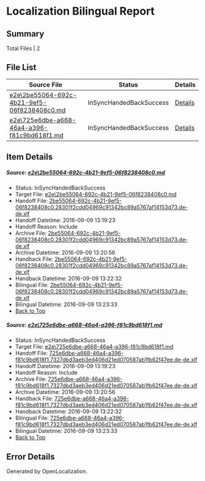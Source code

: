 # <a name='report-top'></a> Localization Bilingual Report

## Summary
 Total Files | 2

## File List
 Source File | Status | Details 
 ----------- | ------ | ------- 
 [e2e\2be55064-692c-4b21-9ef5-06f8238408c0.md](https://github.com/OpenLocalizationTestOrg/ol-test0/blob/5d86af8c8d19ead65f7747d5292e0be6bb130958/e2e/2be55064-692c-4b21-9ef5-06f8238408c0.md) | InSyncHandedBackSuccess | [Details](#af25d84a93b20658c4bfed7a5822c7e11560f1011)
 [e2e\725e6dbe-a668-46a4-a396-f81c9bd618f1.md](https://github.com/OpenLocalizationTestOrg/ol-test0/blob/5d86af8c8d19ead65f7747d5292e0be6bb130958/e2e/725e6dbe-a668-46a4-a396-f81c9bd618f1.md) | InSyncHandedBackSuccess | [Details](#63bc55353240e740796191521779821d1560100f2)

## Item Details
##### <a name='af25d84a93b20658c4bfed7a5822c7e11560f1011'></a> Source: [e2e\2be55064-692c-4b21-9ef5-06f8238408c0.md](https://github.com/OpenLocalizationTestOrg/ol-test0/blob/5d86af8c8d19ead65f7747d5292e0be6bb130958/e2e/2be55064-692c-4b21-9ef5-06f8238408c0.md)
* Status: InSyncHandedBackSuccess
* Target File: [e2e\2be55064-692c-4b21-9ef5-06f8238408c0.md](https://github.com/OpenLocalizationTestOrg/ol-test0-dede/blob/e5eaac539c7edff3e3a9ae377c12d5255fb05767/e2e/2be55064-692c-4b21-9ef5-06f8238408c0.md)
* Handoff File: [2be55064-692c-4b21-9ef5-06f8238408c0.28301f2cdd04969c91342bc89a5767af14153d73.de-de.xlf](https://github.com/OpenLocalizationTestOrg/ol-test0-handoff/blob/4a1d9de1eb6ea978d8980fbf114b62ec381fe140/ol-handoff/OpenLocalizationTestOrg/ol-test0-dede/yuwzho/ht/2be55064-692c-4b21-9ef5-06f8238408c0.28301f2cdd04969c91342bc89a5767af14153d73.de-de.xlf)
* Handoff Datetime: 2016-09-09 13:19:23
* Handoff Reason: Include
* Archive File: [2be55064-692c-4b21-9ef5-06f8238408c0.28301f2cdd04969c91342bc89a5767af14153d73.de-de.xlf](https://github.com/OpenLocalizationTestOrg/ol-test0-handoff/blob/a41d2123e2c203cdc779ab6f2c34ca5d2e74da4b/ol-archive/OpenLocalizationTestOrg/ol-test0-dede/yuwzho/ht/2be55064-692c-4b21-9ef5-06f8238408c0.28301f2cdd04969c91342bc89a5767af14153d73.de-de.xlf)
* Archive Datetime: 2016-09-09 13:20:56
* Handback File: [2be55064-692c-4b21-9ef5-06f8238408c0.28301f2cdd04969c91342bc89a5767af14153d73.de-de.xlf](https://github.com/OpenLocalizationTestOrg/ol-test0-handback/blob/d8f5ee897963fd73b5d3c9cbed8fb1b9cb5ced7a/ol-handback/OpenLocalizationTestOrg/ol-test0-dede/yuwzho/ht/2be55064-692c-4b21-9ef5-06f8238408c0.28301f2cdd04969c91342bc89a5767af14153d73.de-de.xlf)
* Handback Datetime: 2016-09-09 13:22:32
* Bilingual File: [2be55064-692c-4b21-9ef5-06f8238408c0.28301f2cdd04969c91342bc89a5767af14153d73.de-de.xlf](https://github.com/OpenLocalizationTestOrg/ol-test0-handback/blob/d8f5ee897963fd73b5d3c9cbed8fb1b9cb5ced7a/ol-handback/OpenLocalizationTestOrg/ol-test0-dede/yuwzho/ht/2be55064-692c-4b21-9ef5-06f8238408c0.28301f2cdd04969c91342bc89a5767af14153d73.de-de.xlf)
* Bilingual Datetime: 2016-09-09 13:23:33
* [Back to Top](#report-top)

##### <a name='63bc55353240e740796191521779821d1560100f2'></a> Source: [e2e\725e6dbe-a668-46a4-a396-f81c9bd618f1.md](https://github.com/OpenLocalizationTestOrg/ol-test0/blob/5d86af8c8d19ead65f7747d5292e0be6bb130958/e2e/725e6dbe-a668-46a4-a396-f81c9bd618f1.md)
* Status: InSyncHandedBackSuccess
* Target File: [e2e\725e6dbe-a668-46a4-a396-f81c9bd618f1.md](https://github.com/OpenLocalizationTestOrg/ol-test0-dede/blob/e5eaac539c7edff3e3a9ae377c12d5255fb05767/e2e/725e6dbe-a668-46a4-a396-f81c9bd618f1.md)
* Handoff File: [725e6dbe-a668-46a4-a396-f81c9bd618f1.7327dbd3aeb3ed406d21ed070587ab1fb62f47ee.de-de.xlf](https://github.com/OpenLocalizationTestOrg/ol-test0-handoff/blob/4a1d9de1eb6ea978d8980fbf114b62ec381fe140/ol-handoff/OpenLocalizationTestOrg/ol-test0-dede/yuwzho/ht/725e6dbe-a668-46a4-a396-f81c9bd618f1.7327dbd3aeb3ed406d21ed070587ab1fb62f47ee.de-de.xlf)
* Handoff Datetime: 2016-09-09 13:19:23
* Handoff Reason: Include
* Archive File: [725e6dbe-a668-46a4-a396-f81c9bd618f1.7327dbd3aeb3ed406d21ed070587ab1fb62f47ee.de-de.xlf](https://github.com/OpenLocalizationTestOrg/ol-test0-handoff/blob/a41d2123e2c203cdc779ab6f2c34ca5d2e74da4b/ol-archive/OpenLocalizationTestOrg/ol-test0-dede/yuwzho/ht/725e6dbe-a668-46a4-a396-f81c9bd618f1.7327dbd3aeb3ed406d21ed070587ab1fb62f47ee.de-de.xlf)
* Archive Datetime: 2016-09-09 13:20:56
* Handback File: [725e6dbe-a668-46a4-a396-f81c9bd618f1.7327dbd3aeb3ed406d21ed070587ab1fb62f47ee.de-de.xlf](https://github.com/OpenLocalizationTestOrg/ol-test0-handback/blob/d8f5ee897963fd73b5d3c9cbed8fb1b9cb5ced7a/ol-handback/OpenLocalizationTestOrg/ol-test0-dede/yuwzho/ht/725e6dbe-a668-46a4-a396-f81c9bd618f1.7327dbd3aeb3ed406d21ed070587ab1fb62f47ee.de-de.xlf)
* Handback Datetime: 2016-09-09 13:22:32
* Bilingual File: [725e6dbe-a668-46a4-a396-f81c9bd618f1.7327dbd3aeb3ed406d21ed070587ab1fb62f47ee.de-de.xlf](https://github.com/OpenLocalizationTestOrg/ol-test0-handback/blob/d8f5ee897963fd73b5d3c9cbed8fb1b9cb5ced7a/ol-handback/OpenLocalizationTestOrg/ol-test0-dede/yuwzho/ht/725e6dbe-a668-46a4-a396-f81c9bd618f1.7327dbd3aeb3ed406d21ed070587ab1fb62f47ee.de-de.xlf)
* Bilingual Datetime: 2016-09-09 13:23:33
* [Back to Top](#report-top)


## Error Details

Generated by OpenLocalization.
